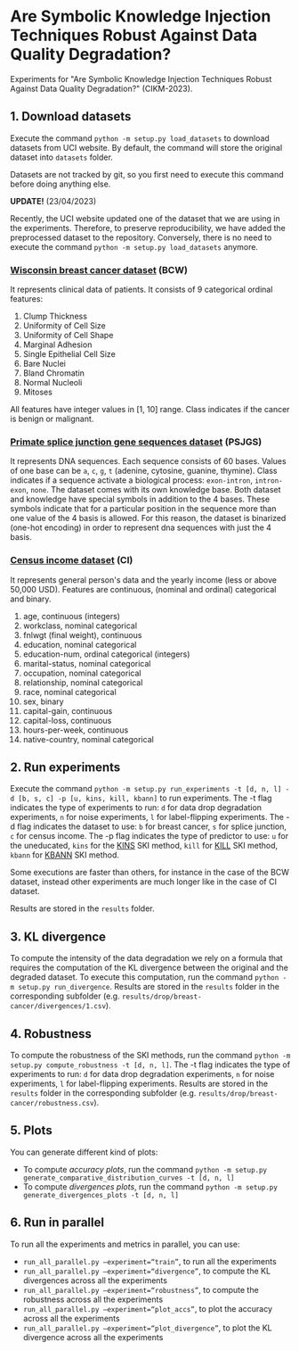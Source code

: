 # Are Symbolic Knowledge Injection Techniques Robust Against Data Quality Degradation?
Experiments for "Are Symbolic Knowledge Injection Techniques Robust Against Data Quality
Degradation?" (CIKM-2023).

## 1. Download datasets
Execute the command ```python -m setup.py load_datasets``` to download datasets from UCI website.
By default, the command will store the original dataset into ```datasets``` folder.

Datasets are not tracked by git, so you first need to execute this command before doing anything else.

**UPDATE!** (23/04/2023)

Recently, the UCI website updated one of the dataset that we are using in the experiments.
Therefore, to preserve reproducibility, we have added the preprocessed dataset to the repository.
Conversely, there is no need to execute the command ```python -m setup.py load_datasets``` anymore.

### [Wisconsin breast cancer dataset](https://archive.ics.uci.edu/ml/datasets/breast+cancer+wisconsin+%28original%29) (BCW)
It represents clinical data of patients.
It consists of 9 categorical ordinal features:
1. Clump Thickness
2. Uniformity of Cell Size
3. Uniformity of Cell Shape
4. Marginal Adhesion
5. Single Epithelial Cell Size
6. Bare Nuclei
7. Bland Chromatin
8. Normal Nucleoli
9. Mitoses

All features have integer values in [1, 10] range.
Class indicates if the cancer is benign or malignant.

### [Primate splice junction gene sequences dataset](https://archive.ics.uci.edu/ml/datasets/Molecular+Biology+(Splice-junction+Gene+Sequences)) (PSJGS)
It represents DNA sequences.
Each sequence consists of 60 bases.
Values of one base can be `a`, `c`, `g`, `t` (adenine, cytosine, guanine, thymine).
Class indicates if a sequence activate a biological process: `exon-intron`, `intron-exon`, `none`.
The dataset comes with its own knowledge base.
Both dataset and knowledge have special symbols in addition to the 4 bases.
These symbols indicate that for a particular position in the sequence more than one value of the 4 basis is allowed.
For this reason, the dataset is binarized (one-hot encoding) in order to represent dna sequences with just the 4 basis.

### [Census income dataset](https://archive.ics.uci.edu/ml/datasets/census+income) (CI)

It represents general person's data and the yearly income (less or above 50,000 USD).
Features are continuous, (nominal and ordinal) categorical and binary.

1. age, continuous (integers)
2. workclass, nominal categorical
3. fnlwgt (final weight), continuous
4. education, nominal categorical
5. education-num, ordinal categorical (integers)
6. marital-status, nominal categorical
7. occupation, nominal categorical
8. relationship, nominal categorical
9. race, nominal categorical
10. sex, binary
11. capital-gain, continuous
12. capital-loss, continuous
13. hours-per-week, continuous
14. native-country, nominal categorical

## 2. Run experiments
Execute the command ```python -m setup.py run_experiments -t [d, n, l] -d [b, s, c] -p [u, kins, kill, kbann]``` to run experiments.
The -t flag indicates the type of experiments to run: `d` for data drop degradation experiments, `n` for noise experiments, `l` for label-flipping experiments.
The -d flag indicates the dataset to use: `b` for breast cancer, `s` for splice junction, `c` for census income.
The -p flag indicates the type of predictor to use: `u` for the uneducated, `kins` for the [KINS](http://ceur-ws.org/Vol-3204/paper_25.pdf) SKI method, `kill` for [KILL](http://ceur-ws.org/Vol-3261/paper5.pdf) SKI method, `kbann` for [KBANN](http://www.aaai.org/Library/AAAI/1990/aaai90-129.php) SKI method.

Some executions are faster than others, for instance in the case of the BCW dataset, instead other experiments are much longer like in the case of CI dataset.

Results are stored in the `results` folder.

## 3. KL divergence
To compute the intensity of the data degradation we rely on a formula that requires the computation of the KL divergence between the original and the degraded dataset.
To execute this computation, run the command ```python -m setup.py run_divergence```.
Results are stored in the `results` folder in the corresponding subfolder (e.g. `results/drop/breast-cancer/divergences/1.csv`).

## 4. Robustness
To compute the robustness of the SKI methods, run the command ```python -m setup.py compute_robustness -t [d, n, l]```.
The -t flag indicates the type of experiments to run: `d` for data drop degradation experiments, `n` for noise experiments, `l` for label-flipping experiments.
Results are stored in the `results` folder in the corresponding subfolder (e.g. `results/drop/breast-cancer/robustness.csv`).

## 5. Plots
You can generate different kind of plots:
- To compute *accuracy plots*, run the command ```python -m setup.py generate_comparative_distribution_curves -t [d, n, l]``` 
- To compute *divergences plots*, run the command ```python -m setup.py generate_divergences_plots -t [d, n, l]``` 

## 6. Run in parallel
To run all the experiments and metrics in parallel, you can use:
- ```run_all_parallel.py —experiment=“train”```, to run all the experiments
- ```run_all_parallel.py —experiment=“divergence”```, to compute the KL divergences across all the experiments
- ```run_all_parallel.py —experiment=“robustness”```, to compute the robustness across all the experiments
- ```run_all_parallel.py —experiment=“plot_accs”```, to plot the accuracy across all the experiments 
- ```run_all_parallel.py —experiment=“plot_divergence”```, to plot the KL divergence across all the experiments 
